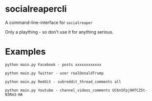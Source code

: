 # socialreapercli

A command-line-interface for `socialreaper`

Only a plaything - so don't use it for anything serious. 

# Examples

`python main.py Facebook - posts xxxxxxxxxxxx`

`python main.py Twitter - user realDonaldTrump`

`python main.py Reddit - subreddit_thread_comments all`

`python main.py Youtube - channel_videos_comments UC6nSFpj9HTCZ5t-N3Rm3-HA`